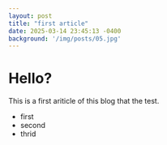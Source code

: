 ```yaml
---
layout: post
title: "first article"
date: 2025-03-14 23:45:13 -0400
background: '/img/posts/05.jpg'
---
```


# Hello?

This is a first ariticle of this blog that the test.

* first
* second
* thrid

